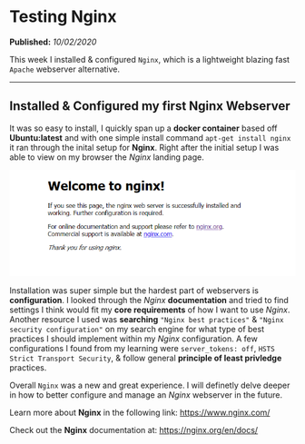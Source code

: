 # Testing Nginx

**Published:** *10/02/2020*

This week I installed & configured `Nginx`, which is a lightweight blazing fast `Apache` webserver alternative.

---

## Installed & Configured my first Nginx Webserver

It was so easy to install, I quickly span up a **docker container** based off **Ubuntu:latest** and with one simple install command `apt-get install nginx` it ran through the inital setup for **Nginx**. Right after the initial setup I was able to view on my browser the _Nginx_ landing page.

![nginx landing page](/2020/nginx-welcome.png)

Installation was super simple but the hardest part of webservers is **configuration**. I looked through the _Nginx_ **documentation** and tried to find settings I think would fit my **core requirements** of how I want to use _Nginx_. Another resource I used was **searching** `"Nginx best practices"` & `"Nginx security configuration"` on my search engine for what type of best practices I should implement within my _Nginx_ configuration. A few configurations I found from my learning were `server_tokens: off`, `HSTS Strict Transport Security`, & follow general **principle of least privledge** practices.

Overall `Nginx` was a new and great experience. I will definetly delve deeper in how to better configure and manage an _Nginx_ webserver in the future.

Learn more about **Nginx** in the following link: https://www.nginx.com/

Check out the **Nginx** documentation at: https://nginx.org/en/docs/
